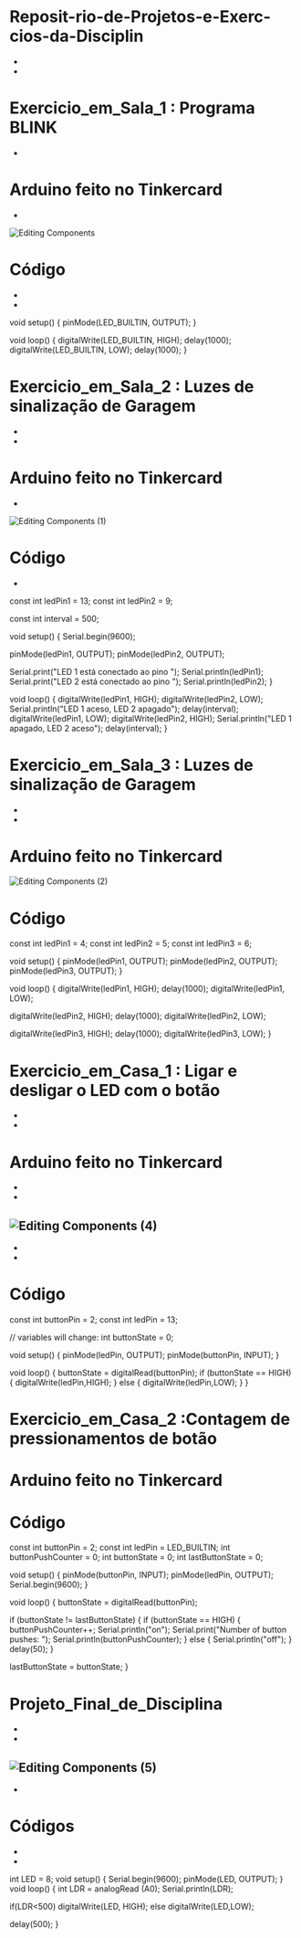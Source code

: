 # Reposit-rio-de-Projetos-e-Exerc-cios-da-Disciplin
-
-
# Exercicio_em_Sala_1 : Programa BLINK
-
# Arduino feito no Tinkercard
-
![Editing Components](https://github.com/user-attachments/assets/88dcb5d4-65ef-4320-a103-3dbb5c528b6d)

# Código
-
-
void setup() {
pinMode(LED_BUILTIN, OUTPUT);
}

void loop() {
digitalWrite(LED_BUILTIN, HIGH);
delay(1000);
digitalWrite(LED_BUILTIN, LOW);
delay(1000);
}

# Exercicio_em_Sala_2 : Luzes de sinalização de Garagem
-
-
# Arduino feito no Tinkercard
-
![Editing Components (1)](https://github.com/user-attachments/assets/84e73e50-2e80-4ef0-bfe6-23a2306c3dea)

# Código
-
const int ledPin1 = 13;
const int ledPin2 = 9;

const int interval = 500;

void setup() {
Serial.begin(9600);

pinMode(ledPin1, OUTPUT);
pinMode(ledPin2, OUTPUT);

Serial.print("LED 1 está conectado ao pino ");
Serial.println(ledPin1);
Serial.print("LED 2 está conectado ao pino ");
Serial.println(ledPin2);
}

void loop() {
       digitalWrite(ledPin1, HIGH); 
       digitalWrite(ledPin2, LOW);
        Serial.println("LED 1 aceso, LED 2 apagado");
       delay(interval);
       digitalWrite(ledPin1, LOW);
       digitalWrite(ledPin2, HIGH);
       Serial.println("LED 1 apagado, LED 2 aceso");
       delay(interval);
  }

# Exercicio_em_Sala_3 : Luzes de sinalização de Garagem
-
-
# Arduino feito no Tinkercard
![Editing Components (2)](https://github.com/user-attachments/assets/b25494d1-c90b-43ad-99ef-c5226afdf348)


# Código

const int ledPin1 = 4;
const int ledPin2 = 5;
const int ledPin3 = 6;

void setup() {
pinMode(ledPin1, OUTPUT);
pinMode(ledPin2, OUTPUT);
pinMode(ledPin3, OUTPUT);
}

void loop() {
digitalWrite(ledPin1, HIGH);
delay(1000);
digitalWrite(ledPin1, LOW);

digitalWrite(ledPin2, HIGH);
delay(1000);
digitalWrite(ledPin2, LOW);

digitalWrite(ledPin3, HIGH);
delay(1000);
digitalWrite(ledPin3, LOW);
}

# Exercicio_em_Casa_1 : Ligar e desligar o LED com o botão
-
-
# Arduino feito no Tinkercard 
-
-
![Editing Components (4)](https://github.com/user-attachments/assets/7684322d-1ef4-4af9-8665-ef2c84c41e1c)
-
-
-
# Código
const int buttonPin = 2;
const int ledPin = 13;


// variables will change:
int buttonState = 0;


void setup() {
  pinMode(ledPin, OUTPUT);
  pinMode(buttonPin, INPUT);
}


void loop() {
  buttonState = digitalRead(buttonPin);
  if (buttonState == HIGH) {
    digitalWrite(ledPin,HIGH);
  } else {
    digitalWrite(ledPin,LOW);
  }
}

# Exercicio_em_Casa_2 :Contagem de pressionamentos de botão

# Arduino feito no Tinkercard




# Código
const int buttonPin = 2;
const int ledPin = LED_BUILTIN;
int buttonPushCounter = 0;
int buttonState = 0;
int lastButtonState = 0;

void setup() {
  pinMode(buttonPin, INPUT);
  pinMode(ledPin, OUTPUT);
  Serial.begin(9600);
}

void loop() {
  buttonState = digitalRead(buttonPin);

  if (buttonState != lastButtonState) {
    if (buttonState == HIGH) {
      buttonPushCounter++;
      Serial.println("on");
      Serial.print("Number of button pushes: ");
      Serial.println(buttonPushCounter);
    } else {
      Serial.println("off");
    }
    delay(50);
  }

  lastButtonState = buttonState;
}

# Projeto_Final_de_Disciplina
-
-
![Editing Components (5)](https://github.com/user-attachments/assets/d251a4d8-96d5-4a81-b2b7-9fc3378847a8)
-
-
# Códigos
-
-

int LED = 8;
void setup() {
  Serial.begin(9600);
  pinMode(LED, OUTPUT);
}
void loop() {
  int LDR = analogRead (A0);
  Serial.println(LDR);

  if(LDR<500)
   digitalWrite(LED, HIGH);
   else
     digitalWrite(LED,LOW);

   delay(500);
}

